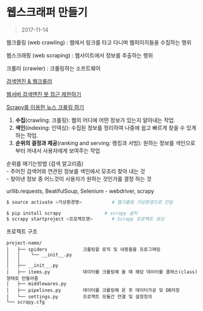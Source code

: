 # 웹스크래퍼 만들기

> 2017-11-14
>
> 



웹크롤링 (web crawling) : 웹에서 링크를 타고 다니며 웹피이지들을 수집하는 행위

웹스크래핑 (web scraping) : 웹사이트에서 정보를 추출하는 행위

크롤러 (crawler) : 크롤링하는 소프트웨어 

[검색엔진 & 웹크롤러](https://brunch.co.kr/@highfree/25)

[웹서버 검색엔진 봇 접근 제한하기](http://kensei.co.kr/270)

[Scrapy를 이용한 뉴스 크롤링 하기](http://excelsior-cjh.tistory.com/entry/04-Scrapy%EB%A5%BC-%EC%9D%B4%EC%9A%A9%ED%95%9C-%EB%89%B4%EC%8A%A4%ED%81%AC%EB%A1%A4%EB%A7%81-%ED%95%98%EA%B8%B0)

1. **수집**(crawling: 크롤링): 웹의 어디에 어떤 정보가 있는지 알아내는 작업.
2. **색인**(indexing: 인덱싱): 수집된 정보를 정리하여 나중에 쉽고 빠르게 찾을 수 있게 하는 작업.
3. **순위의 결정과 제공**(ranking and serving: 랭킹과 서빙): 원하는 정보를 색인으로부터 꺼내서 사용자에게 보여주는 작업

순위를 매기는방법 (검색 알고리즘)<br>- 주어진 검색어와 연관된 정보를 색인에서 모조리 찾아 내는 것 <br>- 찾아낸 정보 중 어느것이 사용자가 원하는 것인가를 결정 하는 것







urllib.requests, BeatifulSoup, Selenium - webdriver, scrapy

```bash
$ source activate <가상환경명>			# 웹크롤링 가상환경으로 진입

$ pip install scrapy				# scrapy 설치
$ scrapy startproject <프로젝트명>		# Scrapy 프로젝트 생성
```



프로젝트 구조 

```
project-name/
│   ├── spiders 			크롤링할 로직 및 내용들을 프로그래밍
│   │	 └── __init__.py
│   │ 		
│   ├── __init__.py			
│   ├── items.py 			데이터를 크롤링해 올 때 해당 데이터를 클래스(class)형태로 만들어줌
│   ├── middlewares.py		
│   ├── pipelines.py		데이터를 크롤링해 온 후 데이터가공 및 DB저장
│   └── settings.py			프로젝트 모듈간 연결 및 설정정의 
└── scrapy.cfg
```